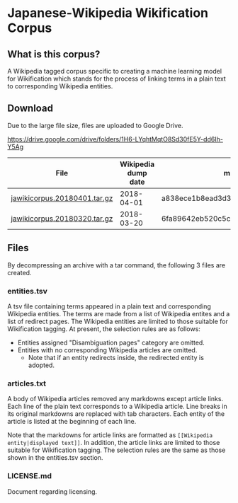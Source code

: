 # Japanese-Wikipedia Wikification Corpus

## What is this corpus?
A Wikipedia tagged corpus specific to creating a machine learning model for Wikification which stands for the process of linking terms in a plain text to corresponding Wikipedia entities.

## Download
Due to the large file size, files are uploaded to Google Drive.

https://drive.google.com/drive/folders/1H6-LYqhtMqtO8Sd30fE5Y-dd6Ih-Y5Ag

|File|Wikipedia dump date|md5|
| --- | --- | --- |
| [jawikicorpus.20180401.tar.gz](https://drive.google.com/open?id=19EDGQBR_Cs03-ynD78t9_N_Vg0z950Gg) | 2018-04-01 | a838ece1b8ead3d3eb0d8444a883c3ee |
| [jawikicorpus.20180320.tar.gz](https://drive.google.com/open?id=1eQD65YHp3yoambMOSTEccJIG5RkiQ_hX) | 2018-03-20 | 6fa89642eb520c5c241c00f2112dbccd |

## Files
By decompressing an archive with a tar command, the following 3 files are created.

### entities.tsv
A tsv file containing terms appeared in a plain text and corresponding Wikipedia entities.
The terms are made from a list of Wikipedia entites and a list of redirect pages.
The Wikipedia entities are limited to those suitable for Wikification tagging.
At present, the selection rules are as follows:
* Entities assigned "Disambiguation pages" category are omitted.
* Entities with no corresponding Wikipedia articles are omitted.
   * Note that if an entity redirects inside, the redirected entity is adopted.

### articles.txt
A body of Wikipedia articles removed any markdowns except article links.
Each line of the plain text corresponds to a Wikipedia article.
Line breaks in its original markdowns are replaced with tab characters.
Each entity of the article is listed at the beginning of each line.

Note that the markdowns for article links are formatted as `[[Wikipedia entity|displayed text]]`.
In addition, the article links are limited to those suitable for Wikification tagging.
The selection rules are the same as those shown in the entities.tsv section.

### LICENSE.md
Document regarding licensing.
